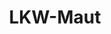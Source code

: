 ---
layout: landing_page
style_id: landing
title: LKW-Maut
description: Jetzt LKW-Maut der letzten Jahre mit anwaltlicher Hilfe zurückfordern!
header_titel: LKW-Maut zurückfordern - Ansprüche geltend machen!
header_subtitle: Hilfe vom Anwalt bei der Rückforderung zu viel gezahlter LKW-Maut.
header_image: /uploads/lkw-maut-header-comp.png
header_cta_titel: Kostenfreie Erstberatung durch Experten
header_cta_text: >-
  Vereinbaren Sie gleich eine telefonische Erstberatung mit unseren erfahrenen
  Rechtsanwälten.
header_portrait_image: /uploads/sven-portrait-04-square-sm-min.jpg
abschnitte:
  - abschnitt_template: grafik_volle_breite
    titel:
    text_markdown:
    image: /uploads/lkw-maut-1.jpg
    cta: MAXIMUM_DEPTH
  - abschnitt_template: box_hell
    titel: >-
      Bundesrepublik Deutschland berechnet Lkw Maut falsch – Jetzt aktiv
      werden!!
    text_markdown: >-
      ### Spektakuläre Entscheidung des EuGH gibt Möglichkeit für Rückforderung
      von LKW Maut


      In seinem Urteil vom 28. Oktober 2020 hat der Europäische Gerichtshof
      klargestellt, dass die Bundesrepublik Deutschland die Höhe der LKW-Maut
      seit vielen Jahren falsch berechnet. Dies führt dazu, dass die LKW-Maut
      zum Teil zurückverlangt werden kann.&nbsp;


      ### Kosten für Polizei nicht umlagefähig


      Hintergrund der bahnbrechenden Entscheidung ist die Tatsache, dass
      entgegen der europäischen Vorgaben auch die Kosten für die Polizei auf die
      LKW-Maut umgelegt wurden. Dabei wird jährlich mit einem Betrag von circa
      730 Millionen Euro kalkuliert.


      Das Urteil des Europäischen Gerichtshofes stellt ausdrücklich klar, dass
      sich jeder Betroffene auf die europäischen Richtlinien in diesem Kontext
      berufen kann.


      Das bedeutet konkret, das jeder LKW-Mautzahler einen Teil seiner gezahlten
      Beträge zurückfordern kann.


      ### Rückzahlung von 3,8% bis 6% wahrscheinlich


      Der Europäische Gerichtshof spricht hier von 3,8% - 6% der gezahlten Maut,
      die zurückgefordert werden können. Die Höhe der Beträge hängt letztlich
      von verschiedenen Umständen ab, welche im Einzelfall zu ermitteln
      sind.&nbsp;


      Es kommt hier u.a. auf die Achsen und den Schadstoffaussto&szlig; des
      jeweils betroffenen LKW an.&nbsp;


      Bei einer Mautzahlung von 100.000 Euro im Jahr kann somit eine betroffene
      Firma pro Geschäftsjahr eine Rückforderung zwischen 3.800 Euro und 6.000
      Euro geltend machen. Das ergibt für den Zeitraum von 2018 bis 2020 eine
      Forderung in Höhe von 11.400 Eur0 bis 18.000 Euro.&nbsp;


      Er lohnt sich also in jedem Fall, sich anwaltlich beraten zu lassen, um
      dem Staat kein Geld zu schenken, was eigentlichen Ihnen zusteht.&nbsp;
    image: MAXIMUM_DEPTH
    cta: MAXIMUM_DEPTH
  - abschnitt_template: box_dunkel
    titel: Holen Sie sich jetzt Ihr Geld zurück!
    text_markdown: >-
      ## Wie kommen Sie an Ihr Geld?


      Zuerst muss geprüft werden, bei wem Sie die Ihnen zustehenden Ansprüche
      geltend machen können.


      Dafür kommen unterschiedliche Konstellationen in Betracht, da nicht jedes
      Unternehmen nur über eigene Lastwagen verfügt. Die Einzelheiten können wir
      schnell mit Ihnen in einem ersten und für Sie kostenfreien Telefonat
      besprechen.&nbsp;


      ### Abrechnungen übersenden


      Nach unserem ersten Telefonat übersenden Sie uns Ihre Abrechnungen von
      Toll Collect&nbsp; oder von der Firma, von der Sie Ihren LKW angemietet
      haben.&nbsp; Bei Toll Collect sollten Sie online noch auf alle
      Abrechnungen bis Anfang 2018 zugreifen können.&nbsp;


      Anhand dieser Abrechnungen kann dann schnell ermittelt werden, welche
      Beträge zurückgefordert werden können.&nbsp;


      Wenn Sie uns die Abrechnungen zur Verfügung stellen, prüfen wir gerne, ob
      und in welche Höhe Sie vom Staat oder z.B. einer Vermietungsfirma
      Mautgebühren zurückverlangen können.


      ### Rückzahlungen für die Jahre 2018, 2019 und 2020 vom Staat


      Rückzahlungen für die Jahre 2018, 2019 und 2020 können Sie vom Staat in
      jedem Fall fordern, da die Maut falsch berechnet worden ist und die
      Mautgebühren noch nicht dem Einwand der Verjährung unterliegen.&nbsp;


      Zudem prüfen wir für Sie, ob darüber hinaus auch noch Ansprüche für die
      Vergangenheit, also einen Zeitraum vor dem Jahr 2018&nbsp; geltend gemacht
      werden können. Dies hängt jedoch oft vom konkreten Einzelfall ab.


      ### Hilfe bei Deckungsanfrage und transparente Aufklärung


      Wenn für Ihr Unternehmen eine betriebliche Rechtsschutzversicherung
      vorliegt, stellen wir dort für Sie gerne kostenfrei eine
      Deckungsanfrage.&nbsp;


      In jedem Fall erhalten Sie von uns, bevor wir mit der Tätigkeit für Sie
      beginnen, eine umfangreiche Aufklärung über die Erfolgschancen, die
      Rückzahlungserwartung und die Kosten für unsere Tätigkeit.&nbsp;
    image:
    cta: true
  - abschnitt_template: grafik_volle_breite
    titel:
    text_markdown:
    image: /uploads/lkw-maut-infografik-klein.jpg
    cta: true
sitemap: false
---